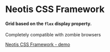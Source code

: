 # Neotis CSS Framework

#### Grid based on the `flex` display property.
Completely compatible with zombie browsers

[Neotis CSS Framework - demo](https://mstramirmahdavi.github.io/Neotis-Style-Framework/)
